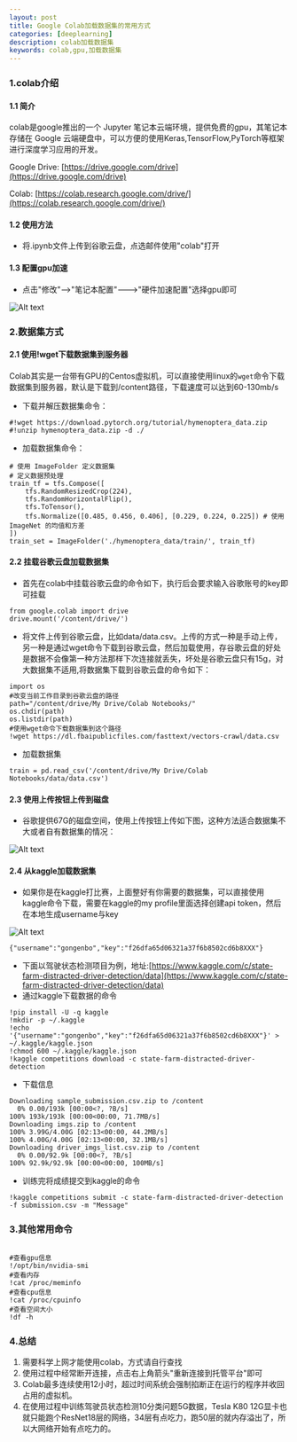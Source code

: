 ```yaml
---
layout: post
title: Google Colab加载数据集的常用方式
categories: [deeplearning]
description: colab加载数据集
keywords: colab,gpu,加载数据集
---
```

### 1.colab介绍
#### 1.1 简介
colab是google推出的一个 Jupyter 笔记本云端环境，提供免费的gpu，其笔记本存储在 Google 云端硬盘中，可以方便的使用Keras,TensorFlow,PyTorch等框架进行深度学习应用的开发。

Google Drive: [https://drive.google.com/drive](https://drive.google.com/drive)

Colab: [https://colab.research.google.com/drive/](https://colab.research.google.com/drive/)

#### 1.2 使用方法
- 将.ipynb文件上传到谷歌云盘，点选邮件使用"colab"打开

#### 1.3 配置gpu加速
- 点击"修改"-->"笔记本配置"--->"硬件加速配置"选择gpu即可

![Alt text]({{site.url}}/img/deeplearn/20190626_start01.png)

### 2.数据集方式

#### 2.1 使用!wget下载数据集到服务器

Colab其实是一台带有GPU的Centos虚拟机，可以直接使用linux的`wget`命令下载数据集到服务器，默认是下载到/content路径，下载速度可以达到60-130mb/s

- 下载并解压数据集命令：
```
#!wget https://download.pytorch.org/tutorial/hymenoptera_data.zip
#!unzip hymenoptera_data.zip -d ./
```
- 加载数据集命令：
```
# 使用 ImageFolder 定义数据集
# 定义数据预处理
train_tf = tfs.Compose([
    tfs.RandomResizedCrop(224),
    tfs.RandomHorizontalFlip(),
    tfs.ToTensor(),
    tfs.Normalize([0.485, 0.456, 0.406], [0.229, 0.224, 0.225]) # 使用 ImageNet 的均值和方差
])
train_set = ImageFolder('./hymenoptera_data/train/', train_tf)
```

#### 2.2 挂载谷歌云盘加载数据集

- 首先在colab中挂载谷歌云盘的命令如下，执行后会要求输入谷歌账号的key即可挂载
```
from google.colab import drive
drive.mount('/content/drive/')
```

- 将文件上传到谷歌云盘，比如data/data.csv。上传的方式一种是手动上传，另一种是通过wget命令下载到谷歌云盘，然后加载使用，存谷歌云盘的好处是数据不会像第一种方法那样下次连接就丢失，坏处是谷歌云盘只有15g，对大数据集不适用,将数据集下载到谷歌云盘的命令如下：
```
import os
#改变当前工作目录到谷歌云盘的路径
path="/content/drive/My Drive/Colab Notebooks/"
os.chdir(path)
os.listdir(path)
#使用wget命令下载数据集到这个路径
!wget https://dl.fbaipublicfiles.com/fasttext/vectors-crawl/data.csv
```

- 加载数据集
```
train = pd.read_csv('/content/drive/My Drive/Colab Notebooks/data/data.csv')
```

#### 2.3 使用上传按钮上传到磁盘

- 谷歌提供67G的磁盘空间，使用上传按钮上传如下图，这种方法适合数据集不大或者自有数据集的情况：

![Alt text]({{site.url}}/img/deeplearn/20190626_colab01.png)


#### 2.4 从kaggle加载数据集
- 如果你是在kaggle打比赛，上面整好有你需要的数据集，可以直接使用kaggle命令下载，需要在kaggle的my profile里面选择创建api token，然后在本地生成username与key

![Alt text]({{site.url}}/img/deeplearn/20190626_kaggle01.png)

```
{"username":"gongenbo","key":"f26dfa65d06321a37f6b8502cd6b8XXX"}
```

- 下面以驾驶状态检测项目为例，地址:[https://www.kaggle.com/c/state-farm-distracted-driver-detection/data](https://www.kaggle.com/c/state-farm-distracted-driver-detection/data)
- 通过kaggle下载数据的命令
```
!pip install -U -q kaggle
!mkdir -p ~/.kaggle
!echo '{"username":"gongenbo","key":"f26dfa65d06321a37f6b8502cd6b8XXX"}' > ~/.kaggle/kaggle.json
!chmod 600 ~/.kaggle/kaggle.json
!kaggle competitions download -c state-farm-distracted-driver-detection
```
- 下载信息
```
Downloading sample_submission.csv.zip to /content
  0% 0.00/193k [00:00<?, ?B/s]
100% 193k/193k [00:00<00:00, 71.7MB/s]
Downloading imgs.zip to /content
100% 3.99G/4.00G [02:13<00:00, 44.2MB/s]
100% 4.00G/4.00G [02:13<00:00, 32.1MB/s]
Downloading driver_imgs_list.csv.zip to /content
  0% 0.00/92.9k [00:00<?, ?B/s]
100% 92.9k/92.9k [00:00<00:00, 100MB/s]
```
- 训练完将成绩提交到kaggle的命令
```
!kaggle competitions submit -c state-farm-distracted-driver-detection -f submission.csv -m "Message"
```

### 3.其他常用命令

```

#查看gpu信息
!/opt/bin/nvidia-smi
#查看内存
!cat /proc/meminfo
#查看cpu信息
!cat /proc/cpuinfo
#查看空间大小
!df -h
```

### 4.总结
1. 需要科学上网才能使用colab，方式请自行查找
2. 使用过程中经常断开连接，点击右上角箭头"重新连接到托管平台"即可
3. Colab最多连续使用12小时，超过时间系统会强制掐断正在运行的程序并收回占用的虚拟机。
4. 在使用过程中训练驾驶员状态检测10分类问题5G数据，Tesla K80 12G显卡也就只能跑个ResNet18层的网络，34层有点吃力，跑50层的就内存溢出了，所以大网络开始有点吃力的。

